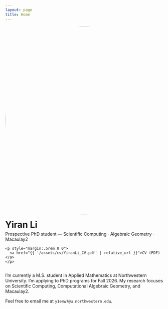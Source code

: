 ```yaml
---
layout: page
title: Home
---
```


<div style="display:flex;align-items:center;gap:1rem;flex-wrap:wrap">
  <img src="{{ '/assets/img/headshot.jpg' | relative_url }}"
       alt="Headshot of Yiran Li" width="600" height="600"
       style="display:block;margin:0 auto;border-radius:50%;object-fit:cover">

  <div>
    <h1 style="margin:0">Yiran Li</h1>
    <p style="margin:.25rem 0 0">
      Prospective PhD student — Scientific Computing · Algebraic Geometry · Macaulay2
    </p>

    <p style="margin:.5rem 0 0">
      <a href="{{ '/assets/cv/YiranLi_CV.pdf' | relative_url }}">CV (PDF)</a>
    </p>
  </div>
</div>

I’m currently a M.S. student in Applied Mathematics at Northwestern University. I’m applying to PhD programs for Fall 2026.
My research focuses on Scientific Computing, Computational Algebraic Geometry, and Macaulay2.

Feel free to email me at `y1e4w7@u.northwestern.edu`.
